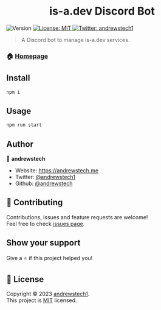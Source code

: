 <h1 align="center">is-a.dev Discord Bot</h1>
<p>
  <img alt="Version" src="https://img.shields.io/badge/version-v2.0-blue.svg?cacheSeconds=2592000" />
  <a href="https://github.com/andrewstech/is-a-dev-discord/blob/main/LICENSE" target="_blank">
    <img alt="License: MIT" src="https://img.shields.io/badge/License-MIT-yellow.svg" />
  </a>
  <a href="https://twitter.com/andrewstech1" target="_blank">
    <img alt="Twitter: andrewstech1" src="https://img.shields.io/twitter/follow/andrewstech1.svg?style=social" />
  </a>
</p>

> A Discord bot to manage is-a.dev services.

### 🏠 [Homepage](https://is-a.dev)

## Install

```sh
npm i
```

## Usage

```sh
npm run start
```

## Author

👤 **andrewstech**

- Website: https://andrewstech.me
- Twitter: [@andrewstech1](https://twitter.com/andrewstech1)
- Github: [@andrewstech](https://github.com/andrewstech)

## 🤝 Contributing

Contributions, issues and feature requests are welcome!<br />Feel free to check [issues page](https://github.com/andrewstech/is-a-dev-discord/issues).

## Show your support

Give a ⭐️ if this project helped you!

## 📝 License

Copyright © 2023 [andrewstech1](https://github.com/andrewstech).<br />
This project is [MIT](https://github.com/andrewstech/is-a-dev-discord/blob/main/LICENSE) licensed.
